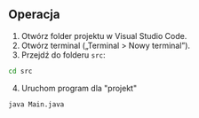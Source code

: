 ## Operacja

1. Otwórz folder projektu w Visual Studio Code.
2. Otwórz terminal („Terminal > Nowy terminal”).
3. Przejdź do folderu `src`:
 ```sh
 cd src
 ```
4. Uruchom program dla "projekt"
 ```sh
 java Main.java
 ```